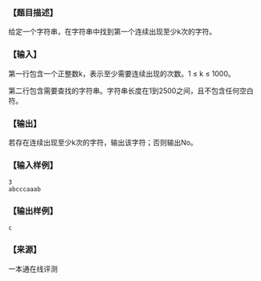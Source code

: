 ### 【题目描述】

给定一个字符串，在字符串中找到第一个连续出现至少k次的字符。

### 【输入】

第一行包含一个正整数k，表示至少需要连续出现的次数。1 ≤ k ≤ 1000。

第二行包含需要查找的字符串。字符串长度在1到2500之间，且不包含任何空白符。

### 【输出】

若存在连续出现至少k次的字符，输出该字符；否则输出No。

### 【输入样例】

```
3
abcccaaab
```

### 【输出样例】

```
c
```


 ### 【来源】

 一本通在线评测 
